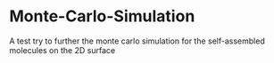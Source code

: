 Monte-Carlo-Simulation
======================

A test try to further the monte carlo simulation for the self-assembled molecules on the 2D surface
